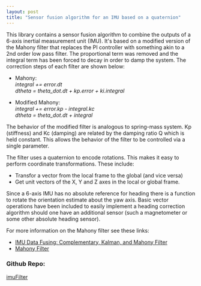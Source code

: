 ```yaml
---
layout: post
title: "Sensor fusion algorithm for an IMU based on a quaternion"
---
```


This library contains a sensor fusion algorithm to combine the outputs of a 6-axis inertial measurement unit (IMU). It's based on a modified version of the Mahony filter that replaces the PI controller with something akin to a 2nd order low pass filter. The proportional term was removed and the integral term has been forced to decay in order to damp the system. The correction steps of each filter are shown below:

- Mahony:  
_integral += error.dt   
dtheta = theta_dot.dt + kp.error + ki.integral_  

- Modified Mahony:  
_integral += error.kp - integral.kc    
dtheta = theta_dot.dt + integral_  

The behavior of the modified filter is analogous to spring-mass system. Kp (stiffness) and Kc (damping) are related by the damping ratio Q which is held constant. This allows the behavior of the filter to be controlled via a single parameter.  

The filter uses a quaternion to encode rotations. This makes it easy to perform coordinate transformations. These include:  
- Transfor a vector from the local frame to the global (and vice versa)
- Get unit vectors of the X, Y and Z axes in the local or global frame.

Since a 6-axis IMU has no absolute reference for heading there is a function to rotate the orientation estimate about the yaw axis. Basic vector operations have been included to easily implement a heading correction algorithm should one have an additional sensor (such a magnetometer or some other absolute heading sensor).

For more information on the Mahony filter see these links:
- [IMU Data Fusing: Complementary, Kalman, and Mahony Filter](http://www.olliw.eu/2013/imu-data-fusing/#chapter23)
- [Mahony Filter](https://nitinjsanket.github.io/tutorials/attitudeest/mahony)

### Github Repo:
[imuFilter](https://github.com/RCmags/imuFilter)
